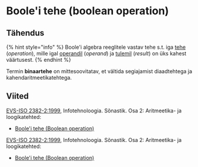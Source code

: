 # Boole'i tehe \(boolean operation\)

## Tähendus

{% hint style="info" %}
Boole'i algebra reeglitele vastav tehe s.t. iga [tehe](tehe-operation.md) \(_operation_\), mille igal [operandil](operand-operand.md) \(_operand_\) ja [tulemil](tulem-result.md) \(_result_\) on üks kahest väärtusest.
{% endhint %}

Termin **binaartehe** on mittesoovitatav, et vältida segiajamist diaadtehtega ja kahendaritmeetikatehtega.

## Viited

[EVS-ISO 2382-2:1999](https://www.evs.ee/et/evs-iso-2382-2-1999), Infotehnoloogia. Sõnastik. Osa 2: Aritmeetika- ja loogikatehted: 

* [Boole'i tehe \(Boolean operation\)](http://www.eki.ee/dict/its/index.cgi?Q=D06CD772-6C03-1014-88DC-FC5F0DBED45A&F=GUID&C01=1&C02=0&C10=1)

[EVS-ISO 2382-2:1999](https://www.evs.ee/et/evs-iso-2382-2-1999), Infotehnoloogia. Sõnastik. Osa 2: Aritmeetika- ja loogikatehted:

* [Boole'i tehe \(Boolean operation\)](http://www.eki.ee/dict/its/index.cgi?Q=D06CB69C-6C03-1014-88DC-FC5F0DBED45A&F=GUID&C01=1&C02=0&C10=1)

